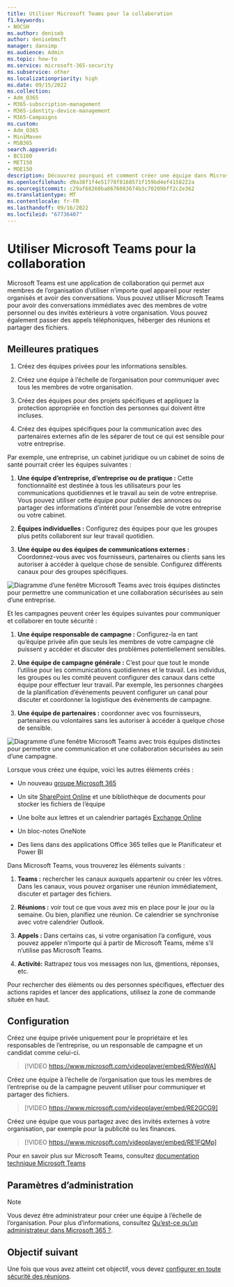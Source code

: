 ```yaml
---
title: Utiliser Microsoft Teams pour la collaboration
f1.keywords:
- NOCSH
ms.author: deniseb
author: denisebmsft
manager: dansimp
ms.audience: Admin
ms.topic: how-to
ms.service: microsoft-365-security
ms.subservice: other
ms.localizationpriority: high
ms.date: 09/15/2022
ms.collection:
- Adm_O365
- M365-subscription-management
- M365-identity-device-management
- M365-Campaigns
ms.custom:
- Adm_O365
- MiniMaven
- MSB365
search.appverid:
- BCS160
- MET150
- MOE150
description: Découvrez pourquoi et comment créer une équipe dans Microsoft Teams afin que votre petite entreprise ou votre campagne puisse collaborer.
ms.openlocfilehash: d9a38f1f4e51778f8168571f159bd4ef4158222a
ms.sourcegitcommit: c29af68260ba8676083674b3c70209bff2c2e362
ms.translationtype: MT
ms.contentlocale: fr-FR
ms.lasthandoff: 09/16/2022
ms.locfileid: "67736407"
---
```

# <a name="use-microsoft-teams-for-collaboration"></a>Utiliser Microsoft Teams pour la collaboration

Microsoft Teams est une application de collaboration qui permet aux membres de l’organisation d’utiliser n’importe quel appareil pour rester organisés et avoir des conversations. Vous pouvez utiliser Microsoft Teams pour avoir des conversations immédiates avec des membres de votre personnel ou des invités extérieurs à votre organisation. Vous pouvez également passer des appels téléphoniques, héberger des réunions et partager des fichiers.

## <a name="best-practices"></a>Meilleures pratiques

1. Créez des équipes privées pour les informations sensibles.

1. Créez une équipe à l’échelle de l’organisation pour communiquer avec tous les membres de votre organisation.

1. Créez des équipes pour des projets spécifiques et appliquez la protection appropriée en fonction des personnes qui doivent être incluses.

1. Créez des équipes spécifiques pour la communication avec des partenaires externes afin de les séparer de tout ce qui est sensible pour votre entreprise.

Par exemple, une entreprise, un cabinet juridique ou un cabinet de soins de santé pourrait créer les équipes suivantes :

1. **Une équipe d’entreprise, d’entreprise ou de pratique :** Cette fonctionnalité est destinée à tous les utilisateurs pour les communications quotidiennes et le travail au sein de votre entreprise. Vous pouvez utiliser cette équipe pour publier des annonces ou partager des informations d’intérêt pour l’ensemble de votre entreprise ou votre cabinet.

1. **Équipes individuelles :** Configurez des équipes pour que les groupes plus petits collaborent sur leur travail quotidien.

1. **Une équipe ou des équipes de communications externes :** Coordonnez-vous avec vos fournisseurs, partenaires ou clients sans les autoriser à accéder à quelque chose de sensible. Configurez différents canaux pour des groupes spécifiques.

![Diagramme d’une fenêtre Microsoft Teams avec trois équipes distinctes pour permettre une communication et une collaboration sécurisées au sein d’une entreprise.](../media/m365-democracy-teams-business-collab.png)

Et les campagnes peuvent créer les équipes suivantes pour communiquer et collaborer en toute sécurité :

1. **Une équipe responsable de campagne :** Configurez-la en tant qu’équipe privée afin que seuls les membres de votre campagne clé puissent y accéder et discuter des problèmes potentiellement sensibles.

2. **Une équipe de campagne générale :** C’est pour que tout le monde l’utilise pour les communications quotidiennes et le travail. Les individus, les groupes ou les comité peuvent configurer des canaux dans cette équipe pour effectuer leur travail. Par exemple, les personnes chargées de la planification d’événements peuvent configurer un canal pour discuter et coordonner la logistique des événements de campagne.

3. **Une équipe de partenaires :** coordonner avec vos fournisseurs, partenaires ou volontaires sans les autoriser à accéder à quelque chose de sensible.

![Diagramme d’une fenêtre Microsoft Teams avec trois équipes distinctes pour permettre une communication et une collaboration sécurisées au sein d’une campagne.](../media/m365-democracy-teams-collab.png)

Lorsque vous créez une équipe, voici les autres éléments créés :

- Un nouveau [groupe Microsoft 365](/MicrosoftTeams/office-365-groups)

- Un site [SharePoint Online](/MicrosoftTeams/sharepoint-onedrive-interact) et une bibliothèque de documents pour stocker les fichiers de l’équipe

- Une boîte aux lettres et un calendrier partagés [Exchange Online](/MicrosoftTeams/exchange-teams-interact)

- Un bloc-notes OneNote

- Des liens dans des applications Office 365 telles que le Planificateur et Power BI

Dans Microsoft Teams, vous trouverez les éléments suivants :

1. **Teams :** rechercher les canaux auxquels appartenir ou créer les vôtres. Dans les canaux, vous pouvez organiser une réunion immédiatement, discuter et partager des fichiers.

2. **Réunions :** voir tout ce que vous avez mis en place pour le jour ou la semaine. Ou bien, planifiez une réunion. Ce calendrier se synchronise avec votre calendrier Outlook.

3. **Appels :** Dans certains cas, si votre organisation l’a configuré, vous pouvez appeler n’importe qui à partir de Microsoft Teams, même s’il n’utilise pas Microsoft Teams.

4. **Activité:** Rattrapez tous vos messages non lus, @mentions, réponses, etc.

Pour rechercher des éléments ou des personnes spécifiques, effectuer des actions rapides et lancer des applications, utilisez la zone de commande située en haut.

## <a name="set-it-up"></a>Configuration

Créez une équipe privée uniquement pour le propriétaire et les responsables de l’entreprise, ou un responsable de campagne et un candidat comme celui-ci.

> [!VIDEO https://www.microsoft.com/videoplayer/embed/RWeqWA]

Créez une équipe à l’échelle de l’organisation que tous les membres de l’entreprise ou de la campagne peuvent utiliser pour communiquer et partager des fichiers.

> [!VIDEO https://www.microsoft.com/videoplayer/embed/RE2GCG9]

Créez une équipe que vous partagez avec des invités externes à votre organisation, par exemple pour la publicité ou les finances.

> [!VIDEO https://www.microsoft.com/videoplayer/embed/RE1FQMp]

Pour en savoir plus sur Microsoft Teams, consultez [documentation technique Microsoft Teams](/microsoftteams/microsoft-teams)

## <a name="admin-settings"></a>Paramètres d’administration

> [!NOTE]
> Vous devez être administrateur pour créer une équipe à l’échelle de l’organisation. Pour plus d’informations, consultez [Qu’est-ce qu’un administrateur dans Microsoft 365 ?](https://support.office.com/article/what-is-an-admin-e123627e-4892-4461-b9aa-1b6d57a5cfa4?ui=en-US&rs=en-US&ad=US).

## <a name="next-objective"></a>Objectif suivant

Une fois que vous avez atteint cet objectif, vous devez [configurer en toute sécurité des réunions](set-up-meetings.md).

